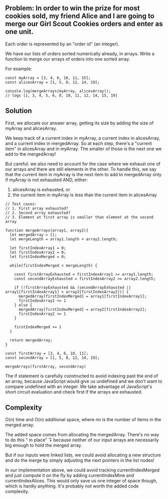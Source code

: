## Problem: In order to win the prize for most cookies sold, my friend Alice and I are going to merge our Girl Scout Cookies orders and enter as one unit.

Each order is represented by an "order id" (an integer).

We have our lists of orders sorted numerically already, in arrays. Write a function to merge our arrays of orders into one sorted array.

For example:

```
const myArray = [3, 4, 6, 10, 11, 15];
const alicesArray = [1, 5, 8, 12, 14, 19];

console.log(mergeArrays(myArray, alicesArray));
// logs [1, 3, 4, 5, 6, 8, 10, 11, 12, 14, 15, 19]
```

## Solution

First, we allocate our answer array, getting its size by adding the size of myArray and alicesArray.

We keep track of a current index in myArray, a current index in alicesArray, and a current index in mergedArray. So at each step, there's a "current item" in alicesArray and in myArray. The smaller of those is the next one we add to the mergedArray!

But careful: we also need to account for the case where we exhaust one of our arrays and there are still elements in the other. To handle this, we say that the current item in myArray is the next item to add to mergedArray only if myArray is not exhausted AND, either:

1. alicesArray is exhausted, or
2. the current item in myArray is less than the current item in alicesArray

```
// Test cases:
// 1. First array exhausted?
// 2. Second array exhausted?
// 3. Element at first array is smaller than element at the second array

function mergeArrays(array1, array2){
  let mergedArray = [];
  let mergeLength = array1.length + array2.length;

  let firstIndexArray1 = 0;
  let firstIndexArray2 = 0;
  let firstIndexMerged = 0;

  while(firstIndexMerged < mergeLength) {

    const firstArrayExhausted = firstIndexArray1 >= array1.length;
    const secondArrayExhausted = firstIndexArray2 >= array2.length;

    if (!firstArrayExhausted && (secondArrayExhausted || array1[firstIndexArray1] < array2[firstIndexArray2])) {
      mergedArray[firstIndexMerged] = array1[firstIndexArray1];
      firstIndexArray1 += 1
    } else {
      mergedArray[firstIndexMerged] = array2[firstIndexArray2];
      firstIndexArray2 += 1
    }

    firstIndexMerged += 1
  }

  return mergedArray;
}

const firstArray = [3, 4, 6, 10, 11];
const secondArray = [1, 5, 8, 12, 14, 19];

mergeArrays(firstArray, secondArray)
```

The if statement is carefully constructed to avoid indexing past the end of an array, because JavaScript would give us undefined and we don't want to compare undefined with an integer. We take advantage of JavaScript's short circuit evaluation and check first if the arrays are exhausted.

## Complexity

O(n) time and O(n) additional space, where nn is the number of items in the merged array.

The added space comes from allocating the mergedArray. There's no way to do this " in place" ↴ because neither of our input arrays are necessarily big enough to hold the merged array.

But if our inputs were linked lists, we could avoid allocating a new structure and do the merge by simply adjusting the next pointers in the list nodes!

In our implementation above, we could avoid tracking currentIndexMerged and just compute it on the fly by adding currentIndexMine and currentIndexAlices. This would only save us one integer of space though, which is hardly anything. It's probably not worth the added code complexity.
